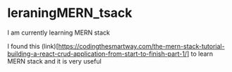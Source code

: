 # leraningMERN_tsack

I am currently learning MERN stack

I found this (link)[https://codingthesmartway.com/the-mern-stack-tutorial-building-a-react-crud-application-from-start-to-finish-part-1/] to learn MERN stack and it is very useful

